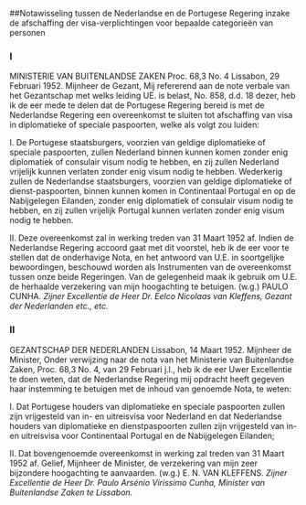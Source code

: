 <meta http-equiv='Content-Type' content='text/html; charset=utf-8' />

##Notawisseling tussen de Nederlandse en de Portugese Regering inzake de afschaffing der visa-verplichtingen voor bepaalde categorieën van personen

### I  

MINISTERIE VAN BUITENLANDSE ZAKEN Proc. 68,3 No. 4 Lissabon, 29 Februari 1952. Mijnheer de Gezant, Mij refererend aan de note verbale van het Gezantschap met welks leiding UE. is belast, No. 858, d.d. 18 dezer, heb ik de eer mede te delen dat de Portugese Regering bereid is met de Nederlandse Regering een overeenkomst te sluiten tot afschaffing van visa in diplomatieke of speciale paspoorten, welke als volgt zou luiden: 

I. De Portugese staatsburgers, voorzien van geldige diplomatieke of speciale paspoorten, zullen Nederland binnen kunnen komen zonder enig diplomatiek of consulair visum nodig te hebben, en zij zullen Nederland vrijelijk kunnen verlaten zonder enig visum nodig te hebben. Wederkerig zullen de Nederlandse staatsburgers, voorzien van geldige diplomatieke of dienst-paspoorten, binnen kunnen komen in Continentaal Portugal en op de Nabijgelegen Eilanden, zonder enig diplomatiek of consulair visum nodig te hebben, en zij zullen vrijelijk Portugal kunnen verlaten zonder enig visum nodig te hebben.  

II. Deze overeenkomst zal in werking treden van 31 Maart 1952 af.   Indien de Nederlandse Regering accoord gaat met dit voorstel, heb ik de eer voor te stellen dat de onderhavige Nota, en het antwoord van U.E. in soortgelijke bewoordingen, beschouwd worden als Instrumenten van de overeenkomst tussen onze beide Regeringen. Van de gelegenheid maak ik gebruik om U.E. de herhaalde verzekering van mijn hoogachting te betuigen. (w.g.) PAULO CUNHA.  *Zijner Excellentie*   *de Heer Dr. Eelco Nicolaas van Kleffens,*   *Gezant der Nederlanden*   *etc., etc.*    

### II  

GEZANTSCHAP DER NEDERLANDEN Lissabon, 14 Maart 1952. Mijnheer de Minister, Onder verwijzing naar de nota van het Ministerie van Buitenlandse Zaken, Proc. 68,3 No. 4, van 29 Februari j.l., heb ik de eer Uwer Excellentie te doen weten, dat de Nederlandse Regering mij opdracht heeft gegeven haar instemming te betuigen met de inhoud van genoemde Nota, te weten: 

I. Dat Portugese houders van diplomatieke en speciale paspoorten zullen zijn vrijgesteld van in- en uitreisvisa voor Nederland en dat Nederlandse houders van diplomatieke en dienstpaspoorten zullen zijn vrijgesteld van in- en uitreisvisa voor Continentaal Portugal en de Nabijgelegen Eilanden;  

II. Dat bovengenoemde overeenkomst in werking zal treden van 31 Maart 1952 af.   Gelief, Mijnheer de Minister, de verzekering van mijn zeer bijzondere hoogachting te aanvaarden. (w.g.) E. N. VAN KLEFFENS.  *Zijner Excellentie*   *de Heer Dr. Paulo Arsénio Virissimo Cunha,*   *Minister van Buitenlandse Zaken*   *te Lissabon.*    
